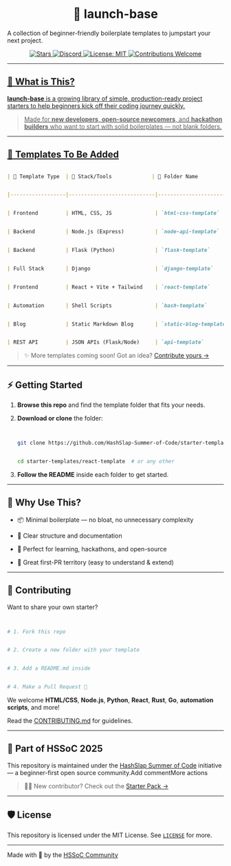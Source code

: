 <h1 align="center">🚀 launch-base </h1>

<p align="center">

  A collection of beginner-friendly boilerplate templates to jumpstart your next project.

</p>



<p align="center">


  <a href="https://github.com/HashSlap-Summer-of-Code/launch-base/stargazers">
<img src="https://img.shields.io/github/stars/HashSlap-Summer-of-Code/launch-base?style=social" alt="Stars" />
  
  <a href="https://discord.gg/PAdyCexzRS">
<img src="https://img.shields.io/discord/123456789012345678?label=Join%20Discord&logo=discord&style=flat" alt="Discord" />
 
  <a href="https://github.com/HashSlap-Summer-of-Code/launch-base/blob/main/LICENSE">
<img src="https://img.shields.io/badge/license-MIT-blue.svg" alt="License: MIT" />
  
  <a href="https://github.com/HashSlap-Summer-of-Code/launch-base/blob/main/CONTRIBUTING.md">
<img src="https://img.shields.io/badge/contributions-welcome-brightgreen.svg" alt="Contributions Welcome" />
  
</p>

---
## 🌟 What is This?



**launch-base** is a growing library of simple, production-ready project starters to help beginners kick off their coding journey quickly.


> Made for **new developers**, **open-source newcomers**, and **hackathon builders** who want to start with solid boilerplates — not blank folders.


---


## 📁 Templates To Be Added



```markdown

| 🧱 Template Type  | 🔧 Stack/Tools             | 🔗 Folder Name           |


|------------------|----------------------------|--------------------------|


| Frontend         | HTML, CSS, JS              | `html-css-template`      |


| Backend          | Node.js (Express)          | `node-api-template`      |


| Backend          | Flask (Python)             | `flask-template`         |


| Full Stack       | Django                     | `django-template`        |


| Frontend         | React + Vite + Tailwind    | `react-template`         |


| Automation       | Shell Scripts              | `bash-template`          |


| Blog             | Static Markdown Blog       | `static-blog-template`   |


| REST API         | JSON APIs (Flask/Node)     | `api-template`           |

```



> ✨ More templates coming soon! Got an idea? [Contribute yours →](#-contributing)


---



## ⚡ Getting Started



1. **Browse this repo** and find the template folder that fits your needs.


2. **Download or clone** the folder:


   ```bash


   git clone https://github.com/HashSlap-Summer-of-Code/starter-templates


   cd starter-templates/react-template  # or any other

   ```





3. **Follow the README** inside each folder to get started.


---


## 🫶 Why Use This?


* 📦 Minimal boilerplate — no bloat, no unnecessary complexity


* 📘 Clear structure and documentation


* 🎯 Perfect for learning, hackathons, and open-source


* 🔰 Great first-PR territory (easy to understand & extend)


---


## 🤝 Contributing


Want to share your own starter?


```bash


# 1. Fork this repo


# 2. Create a new folder with your template


# 3. Add a README.md inside


# 4. Make a Pull Request 🚀


```


We welcome **HTML/CSS**, **Node.js**, **Python**, **React**, **Rust**, **Go**, **automation scripts**, and more!


Read the [CONTRIBUTING.md](./CONTRIBUTING.md) for guidelines.



---


## 📣 Part of HSSoC 2025



This repository is maintained under the [HashSlap Summer of Code](https://github.com/HashSlap-Summer-of-Code) initiative — a beginner-first open source community.Add commentMore actions


> 🧑‍💻 New contributor? Check out the [Starter Pack →](https://github.com/HashSlap-Summer-of-Code/hashslap-starter-pack)


---

## 🛡 License


This repository is licensed under the MIT License. See [`LICENSE`](./LICENSE) for more.

---

<p align="center">

  Made with 💙 by the <a href="https://github.com/HashSlap-Summer-of-Code">HSSoC Community</a>

</p>
